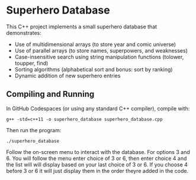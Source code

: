 # Superhero Database

This C++ project implements a small superhero database that demonstrates:
- Use of multidimensional arrays (to store year and comic universe)
- Use of parallel arrays (to store names, superpowers, and weaknesses)
- Case-insensitive search using string manipulation functions (tolower, toupper, find)
- Sorting algorithms (alphabetical sort and bonus: sort by ranking)
- Dynamic addition of new superhero entries

## Compiling and Running

In GitHub Codespaces (or using any standard C++ compiler), compile with:

    g++ -std=c++11 -o superhero_database superhero_database.cpp

Then run the program:

    ./superhero_database

Follow the on-screen menu to interact with the database.
For options 3 and 6. You will follow the menu enter choice of 3 or 6, then enter choice 4 and the list will will display based on your last choice of 3 or 6. If you choose 4 before 3 or 6 it will just display them in the order theyre added in the code.

